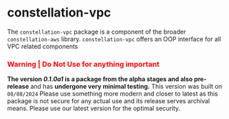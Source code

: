 # constellation-vpc
The `constellation-vpc` package is a component of the broader `constellation-aws` library. `constellation-vpc` offers an OOP interface for all VPC related components
### **<span style="color:red;">Warning | Do Not Use for anything important</span>**
**The version _0.1.0a1_ is a package from the alpha stages and also pre-release** and has **undergone very minimal testing.** This version was built on `08/08/2024` Please use something more modern and closer to latest as this package is not secure for any actual use and its release serves archival means. Please use our latest version for the optimal security. 
